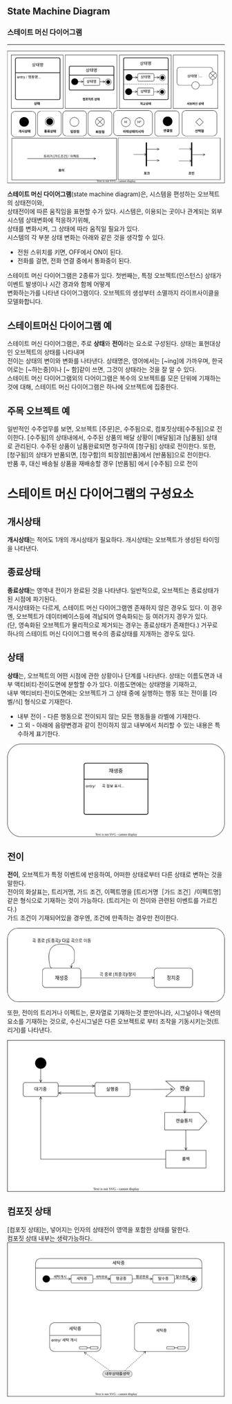 ## State Machine Diagram
### 스테이트 머신 다이어그램
-------------
<img align="center" src="../images/State_Machine_Diagram/SMD_Components.drawio.svg"/>

**스테이트 머신 다이어그램**(state machine diagram)은, 시스템을 편성하는 오브젝트의 상태전이와,<br>
상태전이에 따른 움직임을 표현할 수가 있다. 시스템은, 이용되는 곳이나 관계되는 외부 시스템 상태변화에 적응하기위해,<br>
상태를 변화시켜, 그 상태에 따라 움직일 필요가 있다. <br>
 시스템의 각 부분 상태 변화는 아래와 같은 것을 생각할 수 있다.<br>
 
 - 전원 스위치를 키면, OFF에서 ON이 된다.
 - 전화를 걸면, 전화 연결 중에서 통화중이 된다.<br>

스테이트 머신 다이어그램은 2종류가 있다. 첫번째는, 특정 오브젝트(인스턴스) 상태가 이벤트 발생이나 시간 경과와 함께 어떻게 <br>
변화하는가를 나타낸 다이어그램이다. 오브젝트의 생성부터 소멸까지 라이프사이클을 모델화합니다.


## 스테이트머신 다이어그램 예
 스테이트 머신 다이어그램은, 주로 **상태**와 **전이**라는 요소로 구성된다. 상태는 표현대상인 오브젝트의 상태를 나타내며 <br>
전이는 상태의 변이와 변화를 나타낸다. 상태명은, 영어에서는 [~ing]에 가까우며, 한국어로는 [~하는중]이나 [~ 함]같이 쓰면, 그것이 상태라는 것을 잘 알 수 있다. <br>
 스테이트 머신 다이어그램외의 다어이그램은 복수의 오브젝트를 모은 단위에 기재하는것에 대해, 스테이트 머신 다이어그램은 하나에 오브젝트에 집중한다. <br>
 
## 주목 오브젝트 예
 일반적인 수주업무를 보면, 오브젝트 [주문]은, 수주됨으로, 컴포짓상태[수주됨]으로 전이한다. [수주됨]의 상태내에서, 수주된 상품의 배달 상황이 [배달됨]과 [남품됨] 상태 <br>
 로 관리된다. 수주된 상품이 남품완료되면 청구하여 [청구됨] 상태로 전이한다. 또한, [청구됨]의 상태가 반품되면, [청구함]의 퇴장점[반품]에서 [반품됨]으로 전이한다. <br>
 반품 후, 대신 배송될 상품을 재배송할 경우 [반품됨] 에서 [수주됨] 으로 전이
 
# 스테이트 머신 다이어그램의 구성요소

## 개시상태
 **개시상태**는 적어도 1개의 개시상태가 필요하다. 개시상태는 오브젝트가 생성된 타이밍을 나타낸다.
 
## 종료상태
 **종료상태**는 영역내 전이가 완료된 것을 나타낸다. 일반적으로, 오브젝트는 종료상태가 된 시점에 파기된다. <br>
 개시상태와는 다르게, 스테이트 머신 다이어그램엔 존재하지 않은 경우도 있다. 이 경우엔, 오브젝트가 데이터베이스등에 격납되어 영속화되는 등 여러가지 경우가 있다. <br>
 (단, 영속화된 오브젝트가 물리적으로 제거되는 경우는 종료상태가 존재한다.) 거꾸로 하나의 스테이트 머신 다이어그램 복수의 종료상태를 지개하는 경우도 있다. <br>
 
## 상태
 **상태**는, 오브젝트의 어떤 시점에 관한 상황이나 단계를 나타낸다. 상태는 이름도면과 내부 액티비티·전이도면에 분할할 수가 있다. 이름도면에는 상태명을 기재하고, <br>
 내부 액티비티·전이도면에는 오브젝트가 그 상태 중에 실행하는 행동 또는 전이를 [라벨/식] 형식으로 기재한다. 
 - 내부 전이 - 다른 행동으로 전이되지 않는 모든 행동들을 라벨에 기재한다.
 - 그 외 - 아래에 음량변경과 같이 전이하지 않고 내부에서 처리할 수 있는 내용은 특수하게 표기한다.

  <img align="center" src="../images/State_Machine_Diagram/SMD_Inner_Activity.drawio.svg">

## 전이
 **전이**, 오브젝트가 특정 이벤트에 반응하여, 어떠한 상태로부터 다른 상태로 변하는 것을 말한다. <br>
  전이의 화살표는, 트리거명, 가드 조건, 이펙트명을 [트리거명［가드 조건］/이펙트명] 같은 형식으로 기재하는 것이 가능하다. (트리거는 이 전이와 관련된 이벤트를 가르킨다.) <br>
  가드 조건이 기재되어있을 경우엔, 조건에 만족하는 경우만 전이한다. 
  
  <img align="center" src="../images/State_Machine_Diagram/SMD_Transfer.drawio.png">
  
  또한, 전이의 트리거나 이펙트는, 문자열로 기재하는것 뿐만아니라, 시그널이나 액션의 요소를 기재하는 것으로, 수신시그널은 다른 오브젝트로 부터 조작을 기동시키는것(트리거)를 나타낸다.<br>
  
  <img align="center" src="../images/State_Machine_Diagram/SMD_Siganl.drawio.svg">
  
## 컴포짓 상태
 [컴포짓 상태]는, 넣어지는 인자의 상태전이 영역을 포함한 상태를 말한다. <br>
 컴포짓 상태 내부는 생략가능하다. <br>
   <img align="center" src="../images/State_Machine_Diagram/SMD_Composite_State.drawio.svg">
  
